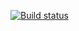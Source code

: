[![Build status](https://ci.appveyor.com/api/projects/status/uf2ngxn0fl2ioaie/branch/master?svg=true)](https://ci.appveyor.com/project/alekseevm/postman/branch/master)
